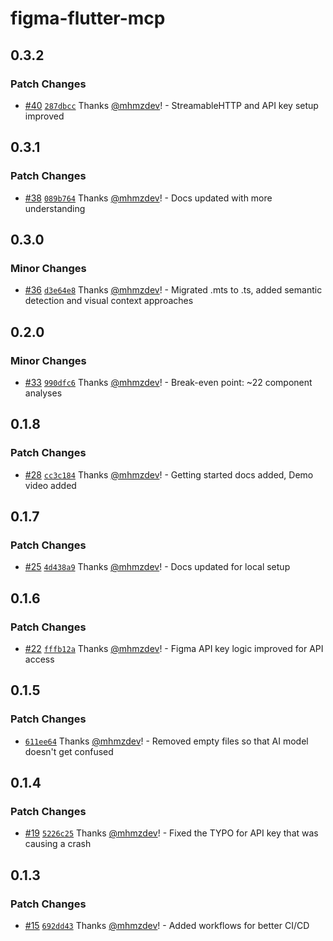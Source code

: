 # figma-flutter-mcp

## 0.3.2

### Patch Changes

- [#40](https://github.com/mhmzdev/figma-flutter-mcp/pull/40) [`287dbcc`](https://github.com/mhmzdev/figma-flutter-mcp/commit/287dbcc3a25040fe0f1f05aaf6374472683b8cba) Thanks [@mhmzdev](https://github.com/mhmzdev)! - StreamableHTTP and API key setup improved

## 0.3.1

### Patch Changes

- [#38](https://github.com/mhmzdev/figma-flutter-mcp/pull/38) [`089b764`](https://github.com/mhmzdev/figma-flutter-mcp/commit/089b7647d5e4e37452b973ba521fb3bc878427dd) Thanks [@mhmzdev](https://github.com/mhmzdev)! - Docs updated with more understanding

## 0.3.0

### Minor Changes

- [#36](https://github.com/mhmzdev/figma-flutter-mcp/pull/36) [`d3e64e8`](https://github.com/mhmzdev/figma-flutter-mcp/commit/d3e64e8c3a64d07deed0c2102b79bd9e2c51cfc3) Thanks [@mhmzdev](https://github.com/mhmzdev)! - Migrated .mts to .ts, added semantic detection and visual context approaches

## 0.2.0

### Minor Changes

- [#33](https://github.com/mhmzdev/figma-flutter-mcp/pull/33) [`990dfc6`](https://github.com/mhmzdev/figma-flutter-mcp/commit/990dfc6070a64131182df9371ad94b7d5fb114ab) Thanks [@mhmzdev](https://github.com/mhmzdev)! - Break-even point: ~22 component analyses

## 0.1.8

### Patch Changes

- [#28](https://github.com/mhmzdev/figma-flutter-mcp/pull/28) [`cc3c184`](https://github.com/mhmzdev/figma-flutter-mcp/commit/cc3c18489fc40bb9849671710b0b97dd95bc2a31) Thanks [@mhmzdev](https://github.com/mhmzdev)! - Getting started docs added, Demo video added

## 0.1.7

### Patch Changes

- [#25](https://github.com/mhmzdev/figma-flutter-mcp/pull/25) [`4d438a9`](https://github.com/mhmzdev/figma-flutter-mcp/commit/4d438a95f6ba703a971b2c5dceb0af8d245d78c8) Thanks [@mhmzdev](https://github.com/mhmzdev)! - Docs updated for local setup

## 0.1.6

### Patch Changes

- [#22](https://github.com/mhmzdev/figma-flutter-mcp/pull/22) [`fffb12a`](https://github.com/mhmzdev/figma-flutter-mcp/commit/fffb12ab10b281f632a6506c5cb5053a039c57e7) Thanks [@mhmzdev](https://github.com/mhmzdev)! - Figma API key logic improved for API access

## 0.1.5

### Patch Changes

- [`611ee64`](https://github.com/mhmzdev/figma-flutter-mcp/commit/611ee646d684925808ae9191ba851c9a86cb1d7b) Thanks [@mhmzdev](https://github.com/mhmzdev)! - Removed empty files so that AI model doesn't get confused

## 0.1.4

### Patch Changes

- [#19](https://github.com/mhmzdev/figma-flutter-mcp/pull/19) [`5226c25`](https://github.com/mhmzdev/figma-flutter-mcp/commit/5226c250a19b96d4664ab80805f3efac7c0c4b75) Thanks [@mhmzdev](https://github.com/mhmzdev)! - Fixed the TYPO for API key that was causing a crash

## 0.1.3

### Patch Changes

- [#15](https://github.com/mhmzdev/figma-flutter-mcp/pull/15) [`692dd43`](https://github.com/mhmzdev/figma-flutter-mcp/commit/692dd43b364f50055cf577715dd7921e430f05a1) Thanks [@mhmzdev](https://github.com/mhmzdev)! - Added workflows for better CI/CD
